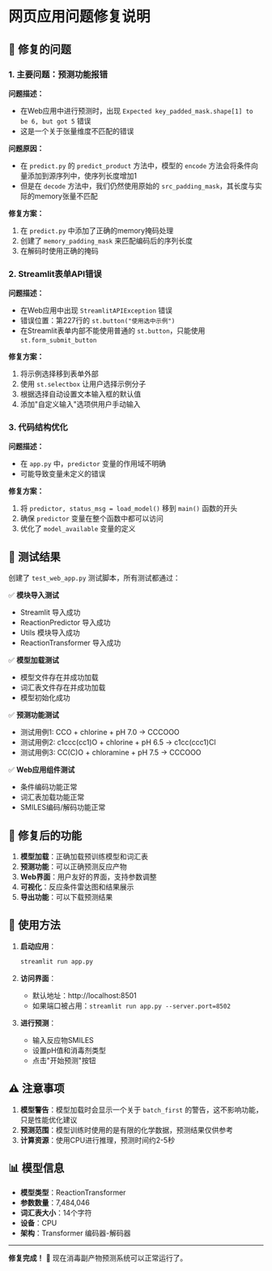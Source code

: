 # 网页应用问题修复说明

## 🔧 修复的问题

### 1. 主要问题：预测功能报错

**问题描述：**
- 在Web应用中进行预测时，出现 `Expected key_padded_mask.shape[1] to be 6, but got 5` 错误
- 这是一个关于张量维度不匹配的错误

**问题原因：**
- 在 `predict.py` 的 `predict_product` 方法中，模型的 `encode` 方法会将条件向量添加到源序列中，使序列长度增加1
- 但是在 `decode` 方法中，我们仍然使用原始的 `src_padding_mask`，其长度与实际的memory张量不匹配

**修复方案：**
1. 在 `predict.py` 中添加了正确的memory掩码处理
2. 创建了 `memory_padding_mask` 来匹配编码后的序列长度
3. 在解码时使用正确的掩码

### 2. Streamlit表单API错误

**问题描述：**
- 在Web应用中出现 `StreamlitAPIException` 错误
- 错误位置：第227行的 `st.button("使用选中示例")`
- 在Streamlit表单内部不能使用普通的 `st.button`，只能使用 `st.form_submit_button`

**修复方案：**
1. 将示例选择移到表单外部
2. 使用 `st.selectbox` 让用户选择示例分子
3. 根据选择自动设置文本输入框的默认值
4. 添加"自定义输入"选项供用户手动输入

### 3. 代码结构优化

**问题描述：**
- 在 `app.py` 中，`predictor` 变量的作用域不明确
- 可能导致变量未定义的错误

**修复方案：**
1. 将 `predictor, status_msg = load_model()` 移到 `main()` 函数的开头
2. 确保 `predictor` 变量在整个函数中都可以访问
3. 优化了 `model_available` 变量的定义

## 🧪 测试结果

创建了 `test_web_app.py` 测试脚本，所有测试都通过：

✅ **模块导入测试**
- Streamlit 导入成功
- ReactionPredictor 导入成功 
- Utils 模块导入成功
- ReactionTransformer 导入成功

✅ **模型加载测试**
- 模型文件存在并成功加载
- 词汇表文件存在并成功加载
- 模型初始化成功

✅ **预测功能测试**
- 测试用例1: CCO + chlorine + pH 7.0 → CCCOOO
- 测试用例2: c1ccc(cc1)O + chlorine + pH 6.5 → c1cc(ccc1)Cl
- 测试用例3: CC(C)O + chloramine + pH 7.5 → CCCOOO

✅ **Web应用组件测试**
- 条件编码功能正常
- 词汇表加载功能正常
- SMILES编码/解码功能正常

## 🚀 修复后的功能

1. **模型加载**：正确加载预训练模型和词汇表
2. **预测功能**：可以正确预测反应产物
3. **Web界面**：用户友好的界面，支持参数调整
4. **可视化**：反应条件雷达图和结果展示
5. **导出功能**：可以下载预测结果

## 🎯 使用方法

1. **启动应用**：
   ```bash
   streamlit run app.py
   ```

2. **访问界面**：
   - 默认地址：http://localhost:8501
   - 如果端口被占用：`streamlit run app.py --server.port=8502`

3. **进行预测**：
   - 输入反应物SMILES
   - 设置pH值和消毒剂类型
   - 点击"开始预测"按钮

## ⚠️ 注意事项

1. **模型警告**：模型加载时会显示一个关于 `batch_first` 的警告，这不影响功能，只是性能优化建议
2. **预测范围**：模型训练时使用的是有限的化学数据，预测结果仅供参考
3. **计算资源**：使用CPU进行推理，预测时间约2-5秒

## 📊 模型信息

- **模型类型**：ReactionTransformer
- **参数数量**：7,484,046
- **词汇表大小**：14个字符
- **设备**：CPU
- **架构**：Transformer 编码器-解码器

---

**修复完成！** 🎉 现在消毒副产物预测系统可以正常运行了。 
